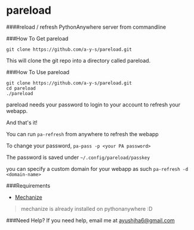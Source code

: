 # pareload
####reload / refresh PythonAnywhere server from commandline

###How To Get pareload

    git clone https://github.com/a-y-s/pareload.git

This will clone the git repo into a directory called pareload.

###How To Use pareload

```
git clone https://github.com/a-y-s/pareload.git
cd pareload
./pareload
```
pareload needs your password to login to your account to refresh your webapp.

And that's it!

You can run 
    ```
    pa-refresh
    ``` from anywhere to refresh the webapp

To change your password,
    ```pa-pass -p <your PA password>```

The password is saved under ```~/.config/pareload/passkey```


you can specify a custom domain for your webapp as such
```pa-refresh -d <domain-name>```

###Requirements
  * [Mechanize](https://github.com/a-y-s/pareload.git)
> mechanize is already installed on pythonanywhere :D


###Need Help?
If you need help, email me at ayushjha6@gmail.com
